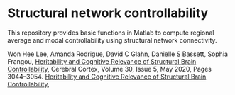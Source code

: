 # Structural network controllability

This repository provides basic functions in Matlab to compute regional average and modal controllability using structural network connectivity. 

Won Hee Lee, Amanda Rodrigue, David C Glahn, Danielle S Bassett, Sophia Frangou, [Heritability and Cognitive Relevance of Structural Brain Controllability](https://academic.oup.com/cercor/article/30/5/3044/5678069), Cerebral Cortex, Volume 30, Issue 5, May 2020, Pages 3044–3054. [Heritability and Cognitive Relevance of Structural Brain Controllability](https://academic.oup.com/cercor/article/30/5/3044/5678069), 



